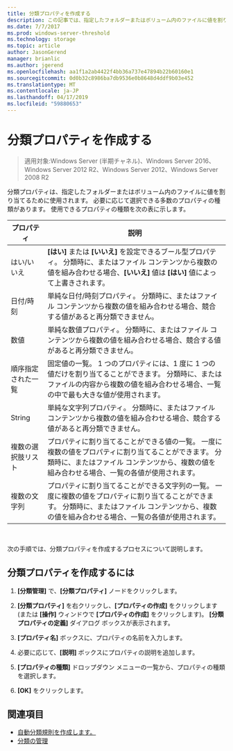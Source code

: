 ```yaml
---
title: 分類プロパティを作成する
description: この記事では、指定したフォルダーまたはボリューム内のファイルに値を割り当てるために使用される分類プロパティについて説明します。
ms.date: 7/7/2017
ms.prod: windows-server-threshold
ms.technology: storage
ms.topic: article
author: JasonGerend
manager: brianlic
ms.author: jgerend
ms.openlocfilehash: aa1f1a2ab4422f4bb36a737e47894b22b60160e1
ms.sourcegitcommit: 0d0b32c8986ba7db9536e0b8648d4ddf9b03e452
ms.translationtype: MT
ms.contentlocale: ja-JP
ms.lasthandoff: 04/17/2019
ms.locfileid: "59880653"
---
```

# <a name="create-a-classification-property"></a>分類プロパティを作成する

> 適用対象:Windows Server (半期チャネル)、Windows Server 2016、Windows Server 2012 R2、Windows Server 2012、Windows Server 2008 R2

分類プロパティは、指定したフォルダーまたはボリューム内のファイルに値を割り当てるために使用されます。 必要に応じて選択できる多数のプロパティの種類があります。 使用できるプロパティの種類を次の表に示します。

|プロパティ | 説明 |
| --- | --- |
| はい/いいえ | **[はい]** または **[いいえ]** を設定できるブール型プロパティ。 分類時に、またはファイル コンテンツから複数の値を組み合わせる場合、**[いいえ]** 値は **[はい]** 値によって上書きされます。 |
| 日付/時刻 | 単純な日付/時刻プロパティ。 分類時に、またはファイル コンテンツから複数の値を組み合わせる場合、競合する値があると再分類できません。 |
| 数値 | 単純な数値プロパティ。 分類時に、またはファイル コンテンツから複数の値を組み合わせる場合、競合する値があると再分類できません。 |
| 順序指定された一覧 | 固定値の一覧。 1 つのプロパティには、1 度に 1 つの値だけを割り当てることができます。 分類時に、またはファイルの内容から複数の値を組み合わせる場合、一覧の中で最も大きな値が使用されます。 |
| String | 単純な文字列プロパティ。 分類時に、またはファイル コンテンツから複数の値を組み合わせる場合、競合する値があると再分類できません。 |
| 複数の選択肢リスト | プロパティに割り当てることができる値の一覧。 一度に複数の値をプロパティに割り当てることができます。 分類時に、またはファイル コンテンツから、複数の値を組み合わせる場合、一覧の各値が使用されます。 |
| 複数の文字列 | プロパティに割り当てることができる文字列の一覧。 一度に複数の値をプロパティに割り当てることができます。 分類時に、またはファイル コンテンツから、複数の値を組み合わせる場合、一覧の各値が使用されます。 |

<br />

次の手順では、分類プロパティを作成するプロセスについて説明します。

## <a name="to-create-a-classification-property"></a>分類プロパティを作成するには

1.  **[分類管理]** で、**[分類プロパティ]** ノードをクリックします。

2.  **[分類プロパティ]** を右クリックし、**[プロパティの作成]** をクリックします (または **[操作]** ウィンドウで **[プロパティの作成]** をクリックします)。 **[分類プロパティの定義]** ダイアログ ボックスが表示されます。

3.  **[プロパティ名]** ボックスに、プロパティの名前を入力します。

4.  必要に応じて、**[説明]** ボックスにプロパティの説明を追加します。

5.  **[プロパティの種類]** ドロップダウン メニューの一覧から、プロパティの種類を選択します。

6.  **[OK]** をクリックします。

## <a name="see-also"></a>関連項目

-   [自動分類規則を作成します。](create-automatic-classification-rule.md)
-   [分類の管理](classification-management.md)